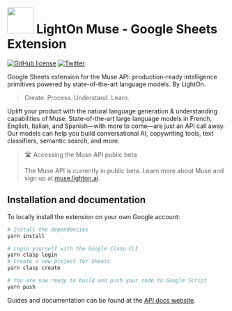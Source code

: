 # <img src="https://muse.lighton.ai/img/logo.ed57408e.png" width="60" /> LightOn Muse - Google Sheets Extension

[![GitHub license](https://img.shields.io/badge/license-MIT-blue.svg)](LICENSE) [![Twitter](https://img.shields.io/twitter/follow/LightOnIO?style=social)](https://twitter.com/LightOnIO)

Google Sheets extension for the Muse API: production-ready intelligence primitives powered by state-of-the-art language models. By LightOn.

> Create. Process. Understand. Learn.

Uplift your product with the natural language generation & understanding capabilities of Muse. State-of-the-art large language models in French, English, Italian, and Spanish—with more to come—are just an API call away. Our models can help you build conversational AI, copywriting tools, text classifiers, semantic search, and more.

> 🛣️ Accessing the Muse API public beta
>
> The Muse API is currently in public beta. Learn more about Muse and sign up at [muse.lighton.ai](https://muse.lighton.ai/).

## Installation and documentation

To locally install the extension on your own Google account:

```bash
# Install the dependencies
yarn install

# Login yourself with the Google Clasp CLI
yarn clasp login
# Create a new project for Sheets
yarn clasp create

# You are now ready to build and push your code to Google Script
yarn push
```

Guides and documentation can be found at the [API docs website](https://muse-docs.lighton.ai).
